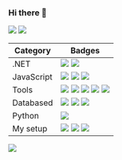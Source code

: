 ### Hi there 👋
 
[![](https://img.shields.io/badge/-Email-EA4335?logo=gmail&logoColor=white)](mailto:lytvyn.andrii.contact@gmail.com)
[![](https://img.shields.io/badge/-Website%20-0076D6?logo=internetexplorer&logoColor=white)](https://tappitikarrass.github.io)

| Category          | Badges                                                                                                                                                                                                                                                                                                                                                     |
|-----------|------------------------------------------------------------------------------------------------------------------------------------------------------------------------------------------------------------------------------------------------------------------------------------------------------------------------------------------------------------|
| .NET  | [![](https://img.shields.io/badge/-C%23-239120?logo=CSharp&logoColor=white)](#) [![](https://img.shields.io/badge/-.NET-512BD4?logo=dotnet&logoColor=white)](#)                                                                                            |
| JavaScript | [![](https://img.shields.io/badge/-TypeScript-3178C6?logo=TypeScript&logoColor=&colorB=white)](#) [![](https://img.shields.io/badge/-React-React?logo=React&colorA=black&colorB=black&logoColor=61DAFB)](#) [![](https://img.shields.io/badge/-MUI%20v5-3178C6?logo=MUI&logoColor=white&colorB=007FFF)](#) |
| Tools     | [![](https://img.shields.io/badge/-Git-F05032?logo=git&logoColor=white)](#) [![](https://img.shields.io/badge/-Docker-2496ED?logo=docker&logoColor=white)](#) [![](https://img.shields.io/badge/-Neovim-57A143?logo=neovim&logoColor=white)](#) [![](https://img.shields.io/badge/-Bash-4EAA25?logo=gnubash&logoColor=white&colorA=black&colorB=black)](#) [![](https://img.shields.io/badge/-Visual%20Studio-5C2D91?logo=VisualStudio&logoColor=white)](#) |
| Databased | [![](https://img.shields.io/badge/-Redis-DC382D?logo=Redis&logoColor=white)](#) [![](https://img.shields.io/badge/-MySQL-4479A1?logo=mysql&logoColor=white)](#) [![](https://img.shields.io/badge/-PostgreSQL-4169E1?logo=postgresql&logoColor=white)](#)
| Python    | [![](https://img.shields.io/badge/-Flask-Flask?logo=flask&logoColor=black&colorA=white&colorB=white)](#)                                                                                                                                                                                                                                                   |  |
| My setup  | [![](https://img.shields.io/badge/-Widows%2011-0078D6?logo=microsoft&logoColor=white)](#) [![](https://img.shields.io/badge/-Arch%20Linux-1793D1?logo=archlinux&logoColor=white)](#) [![](https://img.shields.io/badge/-dwm-1177AA?logo=dwm&logoColor=white)](#)


<!-- ![](https://img.shields.io/badge/-Lua-2C2D72?logo=lua&logoColor=white) -->
<!-- ![](https://img.shields.io/badge/--?logo=&logoColor=white) -->

<!-- ![Most used languages](https://github-readme-stats.vercel.app/api/top-langs/?username=tappitikarrass&theme=github_dark&layout=compact&exclude_repo=dotfiles,dwm,dmenu) -->

![](https://c.tenor.com/OjCFiYbkO7QAAAAi/naruto-dance.gif)
